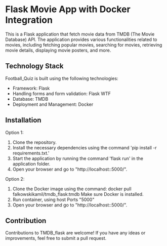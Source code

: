 # Flask Movie App with Docker Integration

This is a Flask application that fetch movie data from TMDB (The Movie Database) API. The application provides various functionalities related to movies, including fetching popular movies, searching for movies, retrieving movie details, displaying movie posters, and more.


## Technology Stack

Football_Quiz is built using the following technologies:

- Framework: Flask
- Handling forms and form validation: Flask WTF
- Database: TMDB
- Deployment and Management: Docker

## Installation

Option 1:
   1. Clone the repository.
   2. Install the necessary dependencies using the command 'pip install -r requirements.txt.'
   3. Start the application by running the command 'flask run' in the application folder.
   4. Open your browser and go to "http://localhost::5000/".
   
Option 2:
   1. Clone the Docker image using the command: docker pull falkowskikamil/tmdb_flask:tmdb Make sure Docker is installed.
   2. Run container, using host Ports "5000"
   3. Open your browser and go to "http://localhost::5000/".

## Contribution

Contributions to TMDB_flask are welcome! If you have any ideas or improvements, feel free to submit a pull request.
